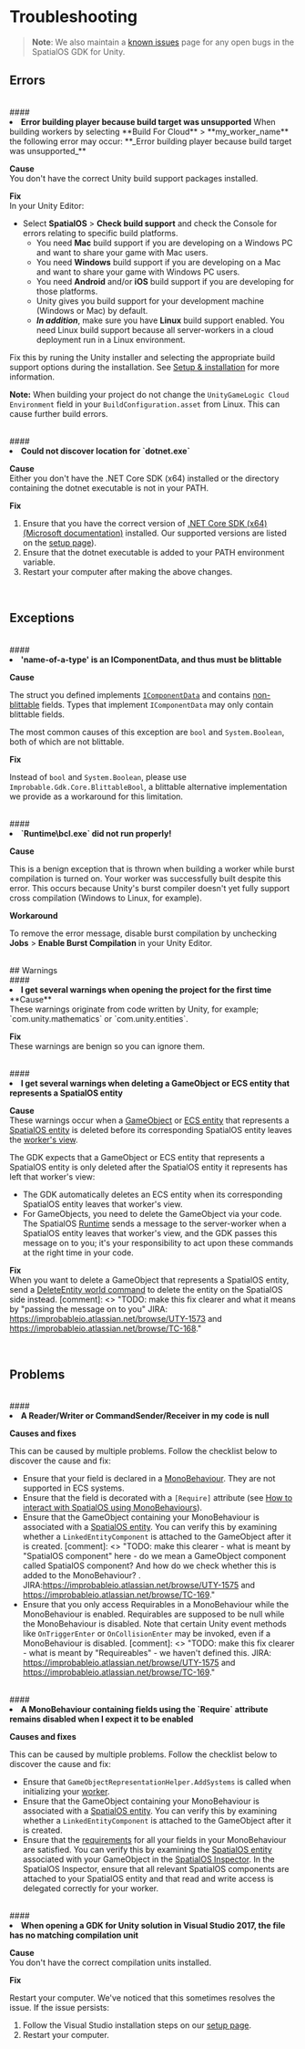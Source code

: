 # Troubleshooting

> **Note**: We also maintain a [known issues](https://github.com/spatialos/gdk-for-unity/projects/2) page for any open bugs in the SpatialOS GDK for Unity.

## Errors
<br/>
#### <li> <b>Error building player because build target was unsupported</b>
When building workers by selecting **Build For Cloud** > **my_worker_name** the following error may occur:
**_Error building player because build target was unsupported_**</br>

**Cause**<br/>
You don't have the correct Unity build support packages installed.<br/>

**Fix**<br/>
In your Unity Editor:

* Select **SpatialOS** > **Check build support** and check the Console for errors relating to specific build platforms. <br/>
  * You need **Mac** build support if you are developing on a Windows PC and want to share your game with Mac users.
  * You need **Windows** build support if you are developing on a Mac and want to share your game with Windows PC users.
  * You need **Android** and/or **iOS** build support if you are developing for those platforms.
  * Unity gives you build support for your development machine (Windows or Mac) by default.
  * _**In addition**_, make sure you have **Linux** build support enabled. You need Linux build support because all server-workers in a cloud deployment run in a Linux environment.

Fix this by runing the Unity installer and selecting the appropriate build support options during the installation. See [Setup & installation]({{urlRoot}}/machine-setup) for more information.

 **Note:** When building your project do not change the `UnityGameLogic Cloud Environment` field in your `BuildConfiguration.asset` from Linux. This can cause further build errors.

<br/>
#### <li> <b>Could not discover location for `dotnet.exe`</b>

**Cause**<br/>
Either you don't have the .NET Core SDK (x64) installed or the directory containing the dotnet executable is not in your PATH.

**Fix**<br/>

1. Ensure that you have the correct version of [.NET Core SDK (x64)(Microsoft documentation)](https://www.microsoft.com/net/download/dotnet-core/) installed. Our supported versions are listed on the [setup page]({{urlRoot}}/machine-setup)).
1. Ensure that the dotnet executable is added to your PATH environment variable.
1. Restart your computer after making the above changes.

<br/>

## Exceptions
<br/>
#### <li> <b>'name-of-a-type' is an IComponentData, and thus must be blittable</b>

**Cause**<br/>

The struct you defined implements [`IComponentData`](https://github.com/Unity-Technologies/EntityComponentSystemSamples/blob/132f511a0f36d2bb422fc807cb3a808ea18d7df5/Documentation/reference/workflows/ecs_in_detail.md#icomponentdata) and contains [non-blittable](https://docs.microsoft.com/en-us/dotnet/framework/interop/blittable-and-non-blittable-types) fields. Types that implement
`IComponentData` may only contain blittable fields.

The most common causes of this exception are `bool` and `System.Boolean`, both of which are not blittable.

**Fix**<br/>

 Instead of `bool` and `System.Boolean`, please use `Improbable.Gdk.Core.BlittableBool`, a blittable alternative implementation we provide as a workaround for this limitation.

<br/>
#### <li> <b>`Runtime\bcl.exe` did not run properly!</b>

**Cause**<br/>

This is a benign exception that is thrown when building a worker while burst compilation is turned on. Your worker was successfully built despite this error. This occurs because Unity's burst compiler doesn't yet fully support cross compilation (Windows to Linux, for example).

**Workaround**<br/>

To remove the error message, disable burst compilation by unchecking **Jobs** > **Enable Burst Compilation** in your Unity Editor.

<br/>
## Warnings
<br/>
#### <li> <b>I get several warnings when opening the project for the first time</b>

<br/>
**Cause**<br/>
These warnings originate from code written by Unity, for example; `com.unity.mathematics` or `com.unity.entities`. 

**Fix**<br/>
These warnings are benign so you can ignore them.

<br/>
#### <li> <b> I get several warnings when deleting a GameObject or ECS entity that represents a SpatialOS entity</b>

**Cause**<br/>
These warnings occur when a [GameObject]({{urlRoot}}/reference/glossary#gameobject) or [ECS entity]({{urlRoot}}/reference/glossary#unity-ecs-entity) that represents a [SpatialOS entity]({{urlRoot}}/reference/glossary#spatialos-entity) is deleted before its corresponding SpatialOS entity leaves the [worker's view]({{urlRoot}}/reference/glossary#worker-s-view). 

 The GDK expects that a GameObject or ECS entity that represents a SpatialOS entity is only deleted after the SpatialOS entity it represents has left that worker's view: 

* The GDK automatically deletes an ECS entity when its corresponding SpatialOS entity leaves that worker's view. 
* For GameObjects, you need to delete the GameObject via your code. The SpatialOS [Runtime]({{urlRoot}}/reference/glossary#spatialos-runtime) sends a message to the server-worker when a SpatialOS entity leaves that worker's view, and the GDK passes this message on to you; it's your responsibility to act upon these commands at the right time in your code.

**Fix**<br/>
When you want to delete a GameObject that represents a SpatialOS entity, send a [DeleteEntity world command]({{urlRoot}}/reference/workflows/monobehaviour/interaction/commands/world-commands.md) to delete the entity on the SpatialOS side instead.
[comment]: <> "TODO: make this fix clearer and what it means by "passing the message on to you" JIRA: https://improbableio.atlassian.net/browse/UTY-1573 and https://improbableio.atlassian.net/browse/TC-168."

<br/>

## Problems

<br/>
#### <li> <b> A Reader/Writer or CommandSender/Receiver in my code is null </b>

**Causes and fixes**<br/>

This can be caused by multiple problems. Follow the checklist below to discover the cause and fix:

  * Ensure that your field is declared in a [MonoBehaviour]({{urlRoot}}/reference/glossary#monobehaviour). They are not supported in ECS systems.
  * Ensure that the field is decorated with a `[Require]` attribute (see [How to interact with SpatialOS using MonoBehaviours]({{urlRoot}}/reference/workflows/monobehaviour/interaction/reader-writers/lifecycle)).
   * Ensure that the GameObject containing your MonoBehaviour is associated with a [SpatialOS entity]({{urlRoot}}/reference/glossary#spatialos-entity). You can verify this by examining whether a `LinkedEntityComponent` is attached to the GameObject after it is created.
[comment]: <> "TODO: make this clearer - what is meant by "SpatialOS component" here - do we mean a GameObject component called SpatialOS component? And how do we check whether this is added to the MonoBehaviour? . JIRA:https://improbableio.atlassian.net/browse/UTY-1575 and https://improbableio.atlassian.net/browse/TC-169."
  * Ensure that you only access Requirables in a MonoBehaviour while the MonoBehaviour is enabled. Requirables are supposed to be null while the MonoBehaviour is disabled. Note that certain Unity event methods like `OnTriggerEnter` or `OnCollisionEnter` may be invoked, even if a MonoBehaviour is disabled.
[comment]: <> "TODO: make this fix clearer - what is meant by "Requireables" - we haven't defined this. JIRA: https://improbableio.atlassian.net/browse/UTY-1575 and https://improbableio.atlassian.net/browse/TC-169."

<br/>
#### <li> <b> A MonoBehaviour containing fields using the `Require` attribute remains disabled when I expect it to be enabled </b>

**Causes and fixes**<br/>

This can be caused by multiple problems. Follow the checklist below to discover the cause and fix:

  * Ensure that `GameObjectRepresentationHelper.AddSystems` is called when initializing your [worker]({{urlRoot}}/reference/glossary#worker).
   * Ensure that the GameObject containing your MonoBehaviour is associated with a [SpatialOS entity]({{urlRoot}}/reference/glossary#spatialos-entity). You can verify this by examining whether a `LinkedEntityComponent` is attached to the GameObject after it is created.
  * Ensure that the [requirements]({{urlRoot}}/reference/workflows/monobehaviour/interaction/reader-writers/lifecycle) for all your fields in your MonoBehaviour are satisfied. You can verify this by examining the [SpatialOS entity]({{urlRoot}}/reference/glossary#spatialos-entity) associated with your GameObject in the [SpatialOS Inspector]({{urlRoot}}/reference/glossary#inspector). In the SpatialOS Inspector, ensure that all relevant SpatialOS components are attached to your SpatialOS entity and that read and write access is delegated correctly for your worker.

<br/>
#### <li> <b> When opening a GDK for Unity solution in Visual Studio 2017, the file has no matching compilation unit </b>

**Cause**<br/>
You don't have the correct compilation units installed.

**Fix**<br/>

Restart your computer. We've noticed that this sometimes resolves the issue. If the issue persists:

1. Follow the Visual Studio installation steps on our [setup page]({{urlRoot}}/machine-setup).
1. Restart your computer.
